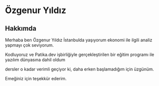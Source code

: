 <h1>Özgenur Yıldız</h1>


<h2>Hakkımda</h2>

<p> Merhaba ben Özgenur Yıldız İstanbulda yaşıyorum ekonomi ile ilgili analiz yapmayı çok seviyorum.</p>
<p> Kodluyoruz ve Patika.dev işbirliğiyle gerçekleştirilen bir eğitim programı ile yazılım dünyasına dahil oldum </p> 
<p> dersler o kadar verimli geçiyor ki, daha erken başlamadığım için üzgünüm. </p>    
<p> Emeğiniz için teşekkür ederim. </p>
